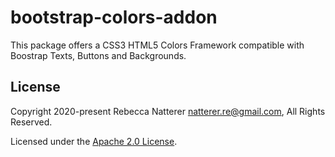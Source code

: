 # bootstrap-colors-addon

This package offers a CSS3 HTML5 Colors Framework compatible with Boostrap Texts, Buttons and Backgrounds.

## License

Copyright 2020-present Rebecca Natterer <natterer.re@gmail.com>, All Rights Reserved.

Licensed under the [Apache 2.0 License](LICENSE).
